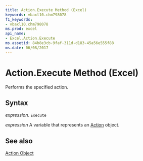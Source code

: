 ```yaml
---
title: Action.Execute Method (Excel)
keywords: vbaxl10.chm798078
f1_keywords:
- vbaxl10.chm798078
ms.prod: excel
api_name:
- Excel.Action.Execute
ms.assetid: 84b8e3cb-9faf-311d-d183-45a56e555f88
ms.date: 06/08/2017
---
```



# Action.Execute Method (Excel)

Performs the specified action.


## Syntax

 _expression_. `Execute`

 _expression_ A variable that represents an [Action](Excel.Action.md) object.


## See also


[Action Object](Excel.Action.md)

